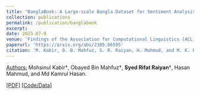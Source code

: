 ```yaml
---
title: "BanglaBook: A Large-scale Bangla Dataset for Sentiment Analysis from Book Reviews"
collection: publications
permalink: /publication/banglabook
excerpt: 
date: 2023-07-9
venue: 'Findings of the Association for Computational Linguistics (ACL)'
paperurl: 'https://arxiv.org/abs/2305.06595'
citation: 'M. Kabir, O. B. Mahfuz, S. R. Raiyan, H. Mahmud, and M. K. Hasan, “BanglaBook: A Large-scale Bangla Dataset for Sentiment Analysis from Book Reviews,” arXiv preprint arXiv:2305.06595, 2023.'
---
```

<u>Authors:</u> Mohsinul Kabir†, Obayed Bin Mahfuz†, **Syed Rifat Raiyan**†, Hasan Mahmud, and Md Kamrul Hasan.

[[PDF]](https://arxiv.org/ftp/arxiv/papers/2305/2305.06595.pdf) [[Code/Data]](https://github.com/mohsinulkabir14/BanglaBook)